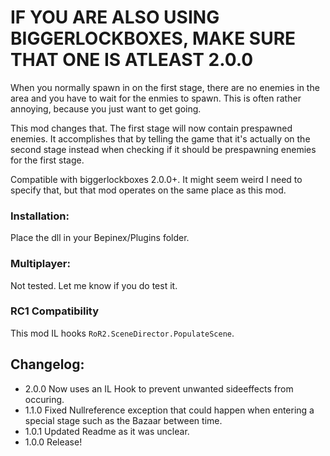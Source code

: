 ﻿# IF YOU ARE ALSO USING BIGGERLOCKBOXES, MAKE SURE THAT ONE IS ATLEAST 2.0.0

When you normally spawn in on the first stage, there are no enemies in the area and you have to wait for the enmies to spawn. This is often rather annoying, because you just want to get going.

This mod changes that. The first stage will now contain prespawned enemies. It accomplishes that by telling the game that it's actually on the second stage instead when checking if it should be prespawning enemies for the first stage.

Compatible with biggerlockboxes 2.0.0+. It might seem weird I need to specify that, but that mod operates on the same place as this mod.

### Installation: 
Place the dll in your Bepinex/Plugins folder.

### Multiplayer:
Not tested. Let me know if you do test it.

### RC1 Compatibility
This mod IL hooks `RoR2.SceneDirector.PopulateScene`.

## Changelog:
- 2.0.0 Now uses an IL Hook to prevent unwanted sideeffects from occuring.
- 1.1.0 Fixed Nullreference exception that could happen when entering a special stage such as the Bazaar between time.
- 1.0.1 Updated Readme as it was unclear.
- 1.0.0 Release!